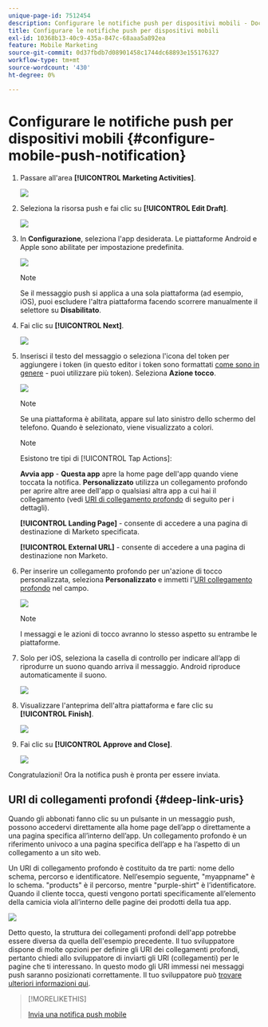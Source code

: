 ```yaml
---
unique-page-id: 7512454
description: Configurare le notifiche push per dispositivi mobili - Documenti Marketo - Documentazione del prodotto
title: Configurare le notifiche push per dispositivi mobili
exl-id: 10368b13-40c9-435a-847c-68aaa5a892ea
feature: Mobile Marketing
source-git-commit: 0d37fbdb7d08901458c1744dc68893e155176327
workflow-type: tm+mt
source-wordcount: '430'
ht-degree: 0%

---
```


# Configurare le notifiche push per dispositivi mobili {#configure-mobile-push-notification}

1. Passare all&#39;area **[!UICONTROL Marketing Activities]**.

   ![](assets/configure-mobile-push-notification-1.png)

1. Seleziona la risorsa push e fai clic su **[!UICONTROL Edit Draft]**.

   ![](assets/configure-mobile-push-notification-2.png)

1. In **Configurazione**, seleziona l&#39;app desiderata. Le piattaforme Android e Apple sono abilitate per impostazione predefinita.

   ![](assets/configure-mobile-push-notification-3.png)

   >[!NOTE]
   >
   >Se il messaggio push si applica a una sola piattaforma (ad esempio, iOS), puoi escludere l&#39;altra piattaforma facendo scorrere manualmente il selettore su **Disabilitato**.

1. Fai clic su **[!UICONTROL Next]**.

   ![](assets/configure-mobile-push-notification-4.png)

1. Inserisci il testo del messaggio o seleziona l&#39;icona del token per aggiungere i token (in questo editor i token sono formattati [come sono in genere](/help/marketo/product-docs/demand-generation/landing-pages/personalizing-landing-pages/tokens-overview.md) - puoi utilizzare più token). Seleziona **Azione tocco**.

   ![](assets/configure-mobile-push-notification-5.png)

   >[!NOTE]
   >
   >Se una piattaforma è abilitata, appare sul lato sinistro dello schermo del telefono. Quando è selezionato, viene visualizzato a colori.

   >[!NOTE]
   >
   >Esistono tre tipi di [!UICONTROL Tap Actions]:
   >
   >**Avvia app** - **Questa app** apre la home page dell&#39;app quando viene toccata la notifica. **Personalizzato** utilizza un collegamento profondo per aprire altre aree dell&#39;app o qualsiasi altra app a cui hai il collegamento (vedi [URI di collegamento profondo](#deep-link-uris) di seguito per i dettagli).
   >
   >**[!UICONTROL Landing Page]** - consente di accedere a una pagina di destinazione di Marketo specificata.
   >
   >**[!UICONTROL External URL]** - consente di accedere a una pagina di destinazione non Marketo.

1. Per inserire un collegamento profondo per un&#39;azione di tocco personalizzata, seleziona **Personalizzato** e immetti l&#39;[URI collegamento profondo](#deep-link-uris) nel campo.

   ![](assets/configure-mobile-push-notification-6.png)

   >[!NOTE]
   >
   >I messaggi e le azioni di tocco avranno lo stesso aspetto su entrambe le piattaforme.

1. Solo per iOS, seleziona la casella di controllo per indicare all’app di riprodurre un suono quando arriva il messaggio. Android riproduce automaticamente il suono.

   ![](assets/configure-mobile-push-notification-7.png)

1. Visualizzare l&#39;anteprima dell&#39;altra piattaforma e fare clic su **[!UICONTROL Finish]**.

   ![](assets/configure-mobile-push-notification-8.png)

1. Fai clic su **[!UICONTROL Approve and Close]**.

   ![](assets/configure-mobile-push-notification-9.png)

Congratulazioni! Ora la notifica push è pronta per essere inviata.

## URI di collegamenti profondi {#deep-link-uris}

Quando gli abbonati fanno clic su un pulsante in un messaggio push, possono accedervi direttamente alla home page dell’app o direttamente a una pagina specifica all’interno dell’app. Un collegamento profondo è un riferimento univoco a una pagina specifica dell’app e ha l’aspetto di un collegamento a un sito web.

Un URI di collegamento profondo è costituito da tre parti: nome dello schema, percorso e identificatore. Nell’esempio seguente, &quot;myappname&quot; è lo schema. &quot;products&quot; è il percorso, mentre &quot;purple-shirt&quot; è l’identificatore. Quando il cliente tocca, questi vengono portati specificamente all’elemento della camicia viola all’interno delle pagine dei prodotti della tua app.

![](assets/configure-mobile-push-notification-10.png)

Detto questo, la struttura dei collegamenti profondi dell&#39;app potrebbe essere diversa da quella dell&#39;esempio precedente. Il tuo sviluppatore dispone di molte opzioni per definire gli URI dei collegamenti profondi, pertanto chiedi allo sviluppatore di inviarti gli URI (collegamenti) per le pagine che ti interessano. In questo modo gli URI immessi nei messaggi push saranno posizionati correttamente. Il tuo sviluppatore può [trovare ulteriori informazioni qui](https://experienceleague.adobe.com/en/docs/marketo-developer/marketo/mobile/enabling-deep-links-in-your-app).

>[!MORELIKETHIS]
>
>[Invia una notifica push mobile](/help/marketo/product-docs/mobile-marketing/push-notifications/send-a-mobile-push-notification.md)
